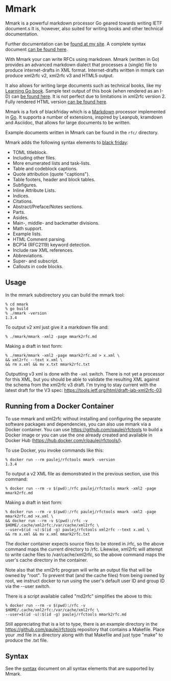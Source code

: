 # Mmark

Mmark is a powerful markdown processor Go geared towards writing IETF document.s It is, however,
also suited for writing books and other technical documentation.

Further documentation can be [found at my site](https://miek.nl/tags/mmark/). A complete syntax
document [can be found here](https://github.com/miekg/mmark/wiki/Syntax).

With Mmark your can write RFCs using markdown. Mmark (written in Go) provides an advanced markdown
dialect that processes a (single) file to produce internet-drafts in XML format. Internet-drafts
written in mmark can produce xml2rfc v2, xml2rfc v3 and HTML5 output.

It also allows for writing large documents such as technical books, like my [Learning Go
book](https://github.com/miekg/learninggo). Sample text output of this book (when rendered as an
I-D) can [be found
here](https://gist.githubusercontent.com/miekg/0251f3e28652fa603a51/raw/7e0a7028506f7d2948e4ad3091f533711bf5f2a4/learninggo.txt).
It is not perfect due to limitations in xml2rfc version 2. Fully rendered HTML version [can be found
here](http://miek.nl/go).

Mmark is a fork of blackfriday which is a [Markdown][1] processor implemented in [Go][2]. It
supports a number of extensions, inspired by Leanpub, kramdown and Asciidoc, that allows for large
documents to be written.

Example documents written in Mmark can be found in the `rfc/` directory.

Mmark adds the following syntax elements to [black friday](https://github.com/russross/blackfriday/blob/master/README.md):

* TOML titleblock.
* Including other files.
* More enumerated lists and task-lists.
* Table and codeblock captions.
* Quote attribution (quote "captions").
* Table footers, header and block tables.
* Subfigures.
* Inline Attribute Lists.
* Indices.
* Citations.
* Abstract/Preface/Notes sections.
* Parts.
* Asides.
* Main-, middle- and backmatter divisions.
* Math support.
* Example lists.
* HTML Comment parsing.
* BCP14 (RFC2119) keyword detection.
* Include raw XML references.
* Abbreviations.
* Super- and subscript.
* Callouts in code blocks.

## Usage

In the mmark subdirectory you can build the mmark tool:

    % cd mmark
    % go build
    % ./mmark -version
    1.3.4

To output v2 xml just give it a markdown file and:

    % ./mmark/mmark -xml2 -page mmark2rfc.md

Making a draft in text form:

    % ./mmark/mmark -xml2 -page mmark2rfc.md > x.xml \
    && xml2rfc --text x.xml \
    && rm x.xml && mv x.txt mmark2rfc.txt

Outputting v3 xml is done with the `-xml` switch. There is not yet a processor for this XML, but you
should be able to validate the resulting XML against the schema from the xml2rfc v3 draft. I'm
trying to stay current with the latest draft for the V3 spec:
<https://tools.ietf.org/html/draft-iab-xml2rfc-03>

## Running from a Docker Container

To use mmark and xml2rfc without installing and configuring the separate software packages and
dependencies, you can also use mmark via a Docker container.  You can use
https://github.com/paulej/rfctools to build a Docker image or you can use the one already
created and available in Docker Hub (https://hub.docker.com/r/paulej/rfctools/).

To use Docker, you invoke commands like this:

    % docker run --rm paulej/rfctools mmark -version
    1.3.4

To output a v2 XML file as demonstrated in the previous section, use this command:

    % docker run --rm -v $(pwd):/rfc paulej/rfctools mmark -xml2 -page mmark2rfc.md

Making a draft in text form: 

    % docker run --rm -v $(pwd):/rfc paulej/rfctools mmark -xml2 -page mmark2rfc.md >x.xml \
    && docker run --rm -v $(pwd):/rfc -v $HOME/.cache/xml2rfc:/var/cache/xml2rfc \
    --user=$(id -u):$(id -g) paulej/rfctools xml2rfc --text x.xml \
    && rm x.xml && mv x.xml mmark2rfc.txt

The docker container expects source files to be stored in /rfc, so the above command maps
the current directory to /rfc.  Likewise, xml2rfc will attempt to write cache files to
/var/cache/xml2rfc, so the above command maps the user's cache directory in the container.

Note also that the xml2rfc program will write an output file that will be owned by "root".
To prevent that (and the cache files) from being owned by root, we instruct docker to run
using the user's default user ID and group ID via the --user switch.
    
There is a script available called "md2rfc" simplifies the above to this:

    % docker run --rm -v $(pwd):/rfc -v $HOME/.cache/xml2rfc:/var/cache/xml2rfc \
    --user=$(id -u):$(id -g) paulej/rfctools mmark2rfc.md

Still appreciating that is a lot to type, there is an example directory in the
https://github.com/paulej/rfctools repository that contains a Makefile.  Place your .md file
in a directory along with that Makefile and just type "make" to produce the .txt file.

## Syntax

See the [syntax](https://github.com/miekg/mmark/wiki/Syntax) document on all syntax elements that
are supported by Mmark.

[1]: https://daringfireball.net/projects/markdown/ "Markdown"
[2]: https://golang.org/ "Go Language"
